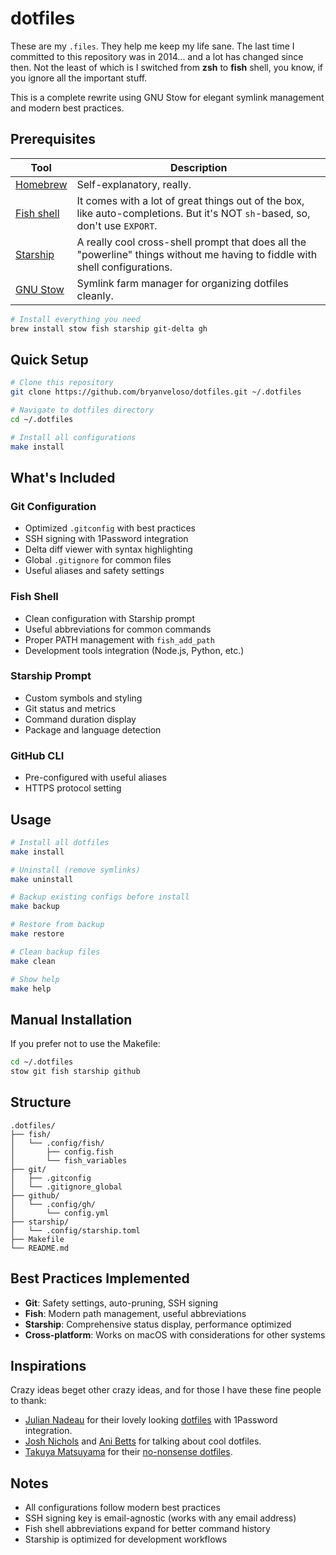 # dotfiles

These are my `.files`. They help me keep my life sane. The last time I committed to this repository was in 2014... and a lot has changed since then. Not the least of which is I switched from __zsh__ to __fish__ shell, you know, if you ignore all the important stuff.

This is a complete rewrite using GNU Stow for elegant symlink management and modern best practices.

## Prerequisites

| Tool                                | Description                                                                                                                  |
| ----------------------------------- | ---------------------------------------------------------------------------------------------------------------------------- |
| [Homebrew](https://brew.sh)         | Self-explanatory, really.                                                                                                    |
| [Fish shell](https://fishshell.com) | It comes with a lot of great things out of the box, like auto-completions. But it's NOT `sh`-based, so, don't use `EXPORT`.  |
| [Starship](http://starship.rs)      | A really cool cross-shell prompt that does all the "powerline" things without me having to fiddle with shell configurations. |
| [GNU Stow](https://www.gnu.org/software/stow/) | Symlink farm manager for organizing dotfiles cleanly. |

```bash
# Install everything you need
brew install stow fish starship git-delta gh
```

## Quick Setup

```bash
# Clone this repository
git clone https://github.com/bryanveloso/dotfiles.git ~/.dotfiles

# Navigate to dotfiles directory
cd ~/.dotfiles

# Install all configurations
make install
```

## What's Included

### Git Configuration
- Optimized `.gitconfig` with best practices
- SSH signing with 1Password integration
- Delta diff viewer with syntax highlighting
- Global `.gitignore` for common files
- Useful aliases and safety settings

### Fish Shell
- Clean configuration with Starship prompt
- Useful abbreviations for common commands
- Proper PATH management with `fish_add_path`
- Development tools integration (Node.js, Python, etc.)

### Starship Prompt
- Custom symbols and styling
- Git status and metrics
- Command duration display
- Package and language detection

### GitHub CLI
- Pre-configured with useful aliases
- HTTPS protocol setting

## Usage

```bash
# Install all dotfiles
make install

# Uninstall (remove symlinks)
make uninstall

# Backup existing configs before install
make backup

# Restore from backup
make restore

# Clean backup files
make clean

# Show help
make help
```

## Manual Installation

If you prefer not to use the Makefile:

```bash
cd ~/.dotfiles
stow git fish starship github
```

## Structure

```
.dotfiles/
├── fish/
│   └── .config/fish/
│       ├── config.fish
│       └── fish_variables
├── git/
│   ├── .gitconfig
│   └── .gitignore_global
├── github/
│   └── .config/gh/
│       └── config.yml
├── starship/
│   └── .config/starship.toml
├── Makefile
└── README.md
```

## Best Practices Implemented

- **Git**: Safety settings, auto-pruning, SSH signing
- **Fish**: Modern path management, useful abbreviations
- **Starship**: Comprehensive status display, performance optimized
- **Cross-platform**: Works on macOS with considerations for other systems

## Inspirations

Crazy ideas beget other crazy ideas, and for those I have these fine people to thank:

* [Julian Nadeau][1] for their lovely looking [dotfiles][2] with 1Password integration.
* [Josh Nichols][3] and [Ani Betts][4] for talking about cool dotfiles.
* [Takuya Matsuyama][5] for their [no-nonsense dotfiles][6].

[1]: https://github.com/jules2689
[2]: https://github.com/jules2689/dotfiles
[3]: https://github.com/technicalpickles
[4]: https://github.com/anaisbetts
[5]: https://github.com/craftzdog
[6]: https://github.com/craftzdog/dotfiles-public

## Notes

- All configurations follow modern best practices
- SSH signing key is email-agnostic (works with any email address)
- Fish shell abbreviations expand for better command history
- Starship is optimized for development workflows
